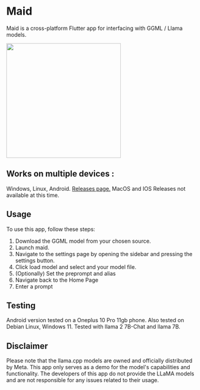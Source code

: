 # Maid
Maid is a cross-platform Flutter app for interfacing with GGML / Llama models.

<img src="https://github.com/danemadsen/maid/blob/main/assets/demo.jpg?raw=true" width="300">

## Works on multiple devices :
Windows, Linux, Android.
[Releases page.](https://github.com/danemadsen/maid/releases)
MacOS and IOS Releases not available at this time.

## Usage
To use this app, follow these steps:

1. Download the GGML model from your chosen source.
2. Launch maid.
3. Navigate to the settings page by opening the sidebar and pressing the settings button.
4. Click load model and select and your model file.
5. (Optionally) Set the preprompt and alias
6. Navigate back to the Home Page
7. Enter a prompt

## Testing
Android version tested on a Oneplus 10 Pro 11gb phone.
Also tested on Debian Linux, Windows 11.
Tested with llama 2 7B-Chat and llama 7B.

## Disclaimer
Please note that the llama.cpp models are owned and officially distributed by Meta. This app only serves as a demo for the model's capabilities and functionality. The developers of this app do not provide the LLaMA models and are not responsible for any issues related to their usage.



